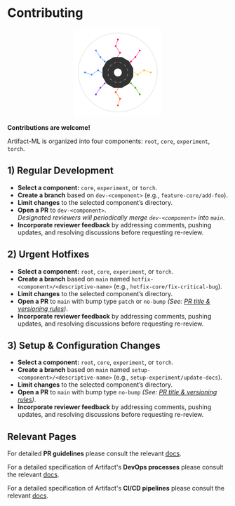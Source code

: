 # Contributing

<p align="center">
  <img src="../assets/artifact_ml_logo.svg" width="200" alt="Artifact-ML Logo">
</p>

**Contributions are welcome!**

Artifact-ML is organized into four components: `root`, `core`, `experiment`, `torch`.

## 1) Regular Development
- **Select a component:** `core`, `experiment`, or `torch`.
- **Create a branch** based on `dev-<component>` (e.g., `feature-core/add-foo`).
- **Limit changes** to the selected component’s directory.
- **Open a PR** to `dev-<component>`.  
  *Designated reviewers will periodically merge `dev-<component>` into `main`.*
- **Incorporate reviewer feedback** by addressing comments, pushing updates, and resolving discussions before requesting re-review.

## 2) Urgent Hotfixes
- **Select a component:** `root`, `core`, `experiment`, or `torch`.
- **Create a branch** based on `main` named `hotfix-<component>/<descriptive-name>` (e.g., `hotfix-core/fix-critical-bug`).
- **Limit changes** to the selected component’s directory.
- **Open a PR** to `main` with bump type `patch` or `no-bump`
  *(See: [PR title & versioning rules](devops_processes.md#pr-title-conventions))*.
- **Incorporate reviewer feedback** by addressing comments, pushing updates, and resolving discussions before requesting re-review.

## 3) Setup & Configuration Changes
- **Select a component:** `root`, `core`, `experiment`, or `torch`.
- **Create a branch** based on `main` named `setup-<component>/<descriptive-name>` (e.g., `setup-experiment/update-docs`).
- **Limit changes** to the selected component’s directory.
- **Open a PR** to `main` with bump type `no-bump`
*(See: [PR title & versioning rules](devops_processes.md#pr-title-conventions))*.
- **Incorporate reviewer feedback** by addressing comments, pushing updates, and resolving discussions before requesting re-review.

## Relevant Pages

For detailed **PR guidelines** please consult the relevant [docs](pull_requests.md).

For a detailed specification of Artifact's **DevOps processes** please consult the relevant [docs](devops_processes.md).

For a detailed specification of Artifact's **CI/CD pipelines** please consult the relevant [docs](cicd_pipelines.md).